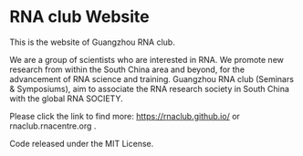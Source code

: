 # RNA club Website

This is the website of Guangzhou RNA club.

We are a group of scientists who are interested in RNA. We promote new research from within the South China area and beyond, for the advancement of RNA science and training. Guangzhou RNA club (Seminars & Symposiums), aim to associate the RNA research society in South China with the global RNA SOCIETY.

Please click the link to find more: https://rnaclub.github.io/ or rnaclub.rnacentre.org .


Code released under the MIT License.



